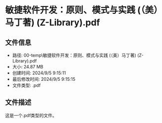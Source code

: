 ﻿# 敏捷软件开发：原则、模式与实践 (（美）马丁著) (Z-Library).pdf

## 文件信息
- 路径: 00-temp\敏捷软件开发：原则、模式与实践 (（美）马丁著) (Z-Library).pdf
- 大小: 24.87 MB
- 创建时间: 2024/9/5 9:15:11
- 最后修改时间: 2024/9/5 9:15:15
- 文件类型: .pdf

## 文件描述
这是一个.pdf类型的文件。

